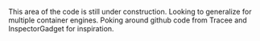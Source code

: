This area of the code is still under construction.  Looking to generalize for multiple container engines.  Poking around github code from Tracee and InspectorGadget for inspiration. 